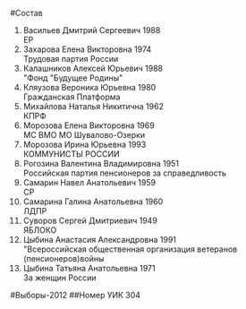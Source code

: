 #Состав
1. Васильев Дмитрий Сергеевич 1988   
    ЕР
2. Захарова Елена Викторовна 1974   
    Трудовая партия России
3. Калашников Алексей Юрьевич 1988   
    "Фонд "Будущее Родины"
4. Кляузова Вероника Юрьевна 1980   
    Гражданская Платформа
5. Михайлова Наталья Никитична 1962   
    КПРФ
6. Морозова Елена Викторовна 1969   
    МС ВМО МО Шувалово-Озерки
7. Морозова Ирина Юрьевна 1993   
    КОММУНИСТЫ РОССИИ
8. Рогозина Валентина Владимировна 1951   
    Российская партия пенсионеров за справедливость
9. Самарин Навел Анатольевич 1959   
    СР
10. Самарина Галина Анатольевна 1960   
    ЛДПР
11. Суворов Сергей Дмитриевич 1949   
    ЯБЛОКО
12. Цыбина Анастасия Александровна 1991   
    "Всероссийская общественная организация ветеранов (пенсионеров)войны
13. Цыбина Татьяна Анатольевна 1971   
    За женщин России

#Выборы-2012
##Номер УИК
304